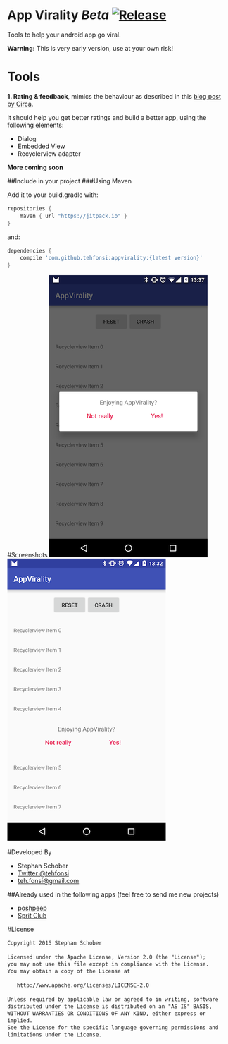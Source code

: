 # App Virality *Beta* [![Release](https://img.shields.io/github/release/tehfonsi/appvirality.svg?label=Jitpack)](https://jitpack.io/#tehfonsi/appvirality)
Tools to help your android app go viral.

**Warning:** This is very early version, use at your own risk!

# Tools

**1. Rating & feedback**, mimics the behaviour as described in this [blog post by Circa](https://medium.com/circa/the-right-way-to-ask-users-to-review-your-app-9a32fd604fca#.dk4uq4jm7).

It should help you get better ratings and build a better app, using the following elements:
- Dialog
- Embedded View
- Recyclerview adapter

**More coming soon**

##Include in your project
###Using Maven

Add it to your build.gradle with:
```gradle
repositories {
    maven { url "https://jitpack.io" }
}
```
and:

```gradle
dependencies {
    compile 'com.github.tehfonsi:appvirality:{latest version}'
}
```

#Screenshots
![Image](https://raw.githubusercontent.com/tehfonsi/appvirality/develop/media/rating_dialog_small.png)
![Image](https://raw.githubusercontent.com/tehfonsi/appvirality/develop/media/rating_recyclerview_small.png)

#Developed By

* Stephan Schober 
 * [Twitter @tehfonsi](https://twitter.com/tehfonsi)
 * <teh.fonsi@gmail.com>

##Already used in the following apps
(feel free to send me new projects)

* [poshpeep](https://play.google.com/store/apps/details?id=com.poshpeep)
* [Sprit Club](https://play.google.com/store/apps/details?id=at.idev.spritpreise)

#License

    Copyright 2016 Stephan Schober

    Licensed under the Apache License, Version 2.0 (the "License");
    you may not use this file except in compliance with the License.
    You may obtain a copy of the License at

       http://www.apache.org/licenses/LICENSE-2.0

    Unless required by applicable law or agreed to in writing, software
    distributed under the License is distributed on an "AS IS" BASIS,
    WITHOUT WARRANTIES OR CONDITIONS OF ANY KIND, either express or implied.
    See the License for the specific language governing permissions and
    limitations under the License.
